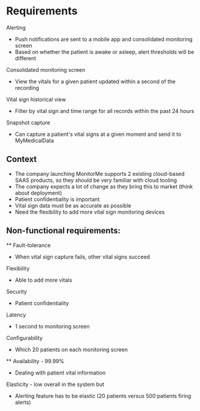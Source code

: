 # Requirements

Alerting
- Push notifications are sent to a mobile app and consolidated
monitoring screen
- Based on whether the patient is awake or asleep,
alert thresholds will be different

Consolidated monitoring screen
- View the vitals for a given patient updated within a second
of the recording

Vital sign historical view
- Filter by vital sign and time range for all records within
the past 24 hours

Snapshot capture
- Can capture a patient's vital signs at a given moment and send
it to MyMedicalData

## Context

- The company launching MonitorMe supports 2 existing cloud-based SAAS products,
so they should be very familiar with cloud tooling 
- The company expects a lot of change as they bring this to market (think about
deployment)
- Patient confidentiality is important
- Vital sign data must be as accurate as possible
- Need the flexibility to add more vital sign monitoring devices


## Non-functional requirements:

** Fault-tolerance
- When vital sign capture fails, other vital signs succeed

Flexibility
- Able to add more vitals

Security
- Patient confidentiality

Latency
- 1 second to monitoring screen

Configurability
- Which 20 patients on each monitoring screen

** Availability - 99.99%
- Dealing with patient vital information

Elasticity - low overall in the system but
- Alerting feature has to be elastic (20 patients versus 500 patients firing alerts)
